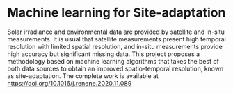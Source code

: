 # Machine learning for Site-adaptation
Solar irradiance and environmental data are provided by satellite and in-situ measurements. It is usual that satellite measurements present high temporal resolution with limited spatial resolution, and in-situ measurements provide high accuracy but significant missing data. This project proposes a methodology based on machine learning algorithms that takes the best of both data sources to obtain an improved spatio-temporal resolution, known as site-adaptation. The complete work is available at https://doi.org/10.1016/j.renene.2020.11.089
